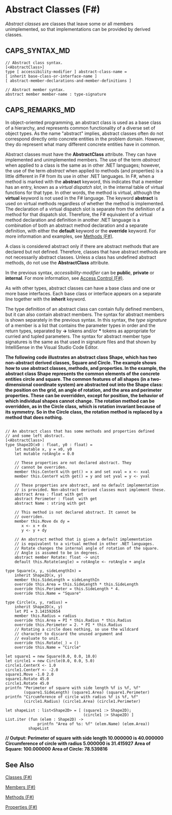 # Abstract Classes (F#)

*Abstract classes* are classes that leave some or all members unimplemented, so that implementations can be provided by derived classes.


## CAPS_SYNTAX_MD

```
// Abstract class syntax.
[<AbstractClass>]
type [ accessibility-modifier ] abstract-class-name =
[ inherit base-class-or-interface-name ]
[ abstract-member-declarations-and-member-definitions ]

// Abstract member syntax.
abstract member member-name : type-signature
```

## CAPS_REMARKS_MD
In object-oriented programming, an abstract class is used as a base class of a hierarchy, and represents common functionality of a diverse set of object types. As the name "abstract" implies, abstract classes often do not correspond directly onto concrete entities in the problem domain. However, they do represent what many different concrete entities have in common.

Abstract classes must have the **AbstractClass** attribute. They can have implemented and unimplemented members. The use of the term *abstract* when applied to a class is the same as in other .NET languages; however, the use of the term *abstract* when applied to methods (and properties) is a little different in F# from its use in other .NET languages. In F#, when a method is marked with the **abstract** keyword, this indicates that a member has an entry, known as a *virtual dispatch slot*, in the internal table of virtual functions for that type. In other words, the method is virtual, although the **virtual** keyword is not used in the F# language. The keyword **abstract** is used on virtual methods regardless of whether the method is implemented. The declaration of a virtual dispatch slot is separate from the definition of a method for that dispatch slot. Therefore, the F# equivalent of a virtual method declaration and definition in another .NET language is a combination of both an abstract method declaration and a separate definition, with either the **default** keyword or the **override** keyword. For more information and examples, see [Methods &#40;F&#35;&#41;](Methods+%28F%23%29.md).

A class is considered abstract only if there are abstract methods that are declared but not defined. Therefore, classes that have abstract methods are not necessarily abstract classes. Unless a class has undefined abstract methods, do not use the **AbstractClass** attribute.

In the previous syntax, *accessibility-modifier* can be **public**, **private** or **internal**. For more information, see [Access Control &#40;F&#35;&#41;](Access+Control+%28F%23%29.md).

As with other types, abstract classes can have a base class and one or more base interfaces. Each base class or interface appears on a separate line together with the **inherit** keyword.

The type definition of an abstract class can contain fully defined members, but it can also contain abstract members. The syntax for abstract members is shown separately in the previous syntax. In this syntax, the *type signature* of a member is a list that contains the parameter types in order and the return types, separated by **-&gt;** tokens and/or **&#42;** tokens as appropriate for curried and tupled parameters. The syntax for abstract member type signatures is the same as that used in signature files and that shown by IntelliSense in the Visual Studio Code Editor.

**The following code illustrates an abstract class Shape, which has two non-abstract derived classes, Square and Circle. The example shows how to use abstract classes, methods, and properties. In the example, the abstract class Shape represents the common elements of the concrete entities circle and square. The common features of all shapes (in a two-dimensional coordinate system) are abstracted out into the Shape class: the position on the grid, an angle of rotation, and the area and perimeter properties. These can be overridden, except for position, the behavior of which individual shapes cannot change.**
**The rotation method can be overridden, as in the Circle class, which is rotation invariant because of its symmetry. So in the Circle class, the rotation method is replaced by a method that does nothing.**
```

// An abstract class that has some methods and properties defined
// and some left abstract.
[<AbstractClass>]
type Shape2D(x0 : float, y0 : float) =
    let mutable x, y = x0, y0
    let mutable rotAngle = 0.0

    // These properties are not declared abstract. They
    // cannot be overriden.
    member this.CenterX with get() = x and set xval = x <- xval
    member this.CenterY with get() = y and set yval = y <- yval

    // These properties are abstract, and no default implementation
    // is provided. Non-abstract derived classes must implement these.
    abstract Area : float with get
    abstract Perimeter : float  with get
    abstract Name : string with get

    // This method is not declared abstract. It cannot be
    // overriden.
    member this.Move dx dy =
       x <- x + dx
       y <- y + dy
  
    // An abstract method that is given a default implementation
    // is equivalent to a virtual method in other .NET languages.
    // Rotate changes the internal angle of rotation of the square.
    // Angle is assumed to be in degrees.
    abstract member Rotate: float -> unit
    default this.Rotate(angle) = rotAngle <- rotAngle + angle

type Square(x, y, sideLengthIn) =
    inherit Shape2D(x, y)
    member this.SideLength = sideLengthIn
    override this.Area = this.SideLength * this.SideLength
    override this.Perimeter = this.SideLength * 4.
    override this.Name = "Square"

type Circle(x, y, radius) =
    inherit Shape2D(x, y)
    let PI = 3.141592654
    member this.Radius = radius
    override this.Area = PI * this.Radius * this.Radius
    override this.Perimeter = 2. * PI * this.Radius
    // Rotating a circle does nothing, so use the wildcard
    // character to discard the unused argument and 
    // evaluate to unit.
    override this.Rotate(_) = ()
    override this.Name = "Circle"

let square1 = new Square(0.0, 0.0, 10.0)
let circle1 = new Circle(0.0, 0.0, 5.0)
circle1.CenterX <- 1.0
circle1.CenterY <- -2.0
square1.Move -1.0 2.0
square1.Rotate 45.0
circle1.Rotate 45.0
printfn "Perimeter of square with side length %f is %f, %f"
        (square1.SideLength) (square1.Area) (square1.Perimeter)
printfn "Circumference of circle with radius %f is %f, %f"
        (circle1.Radius) (circle1.Area) (circle1.Perimeter)

let shapeList : list<Shape2D> = [ (square1 :> Shape2D);
                                  (circle1 :> Shape2D) ]
List.iter (fun (elem : Shape2D) ->
              printfn "Area of %s: %f" (elem.Name) (elem.Area))
          shapeList
```

**// Output:**
**Perimeter of square with side length 10.000000 is 40.000000**
**Circumference of circle with radius 5.000000 is 31.415927**
**Area of Square: 100.000000**
**Area of Circle: 78.539816**
## See Also
[Classes &#40;F&#35;&#41;](Classes+%28F%23%29.md)

[Members &#40;F&#35;&#41;](Members+%28F%23%29.md)

[Methods &#40;F&#35;&#41;](Methods+%28F%23%29.md)

[Properties &#40;F&#35;&#41;](Properties+%28F%23%29.md)

